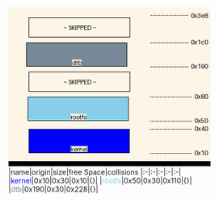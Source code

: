 ![memory map diagram](tests.test_docs_normal_cropped.png)
|name|origin|size|free Space|collisions
|:-|:-|:-|:-|:-|
|<span style='color:blue'>kernel</span>|0x10|0x30|0x10|{}|
|<span style='color:skyblue'>rootfs</span>|0x50|0x30|0x110|{}|
|<span style='color:lightslategrey'>dtb</span>|0x190|0x30|0x228|{}|
